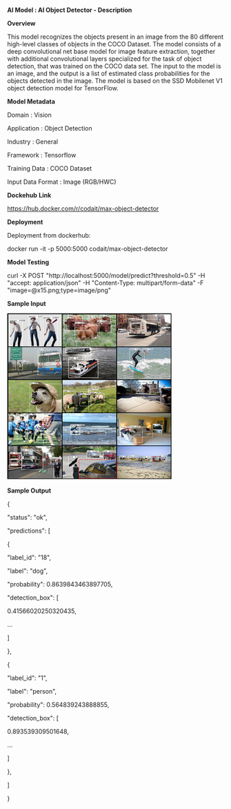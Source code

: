 
**AI Model : AI Object Detector - Description**

**Overview**

This model recognizes the objects present in an image from the 80 different high-level classes of objects in the COCO Dataset. The model consists of a deep convolutional net base model for image feature extraction, together with additional convolutional layers specialized for the task of object detection, that was trained on the COCO data set. The input to the model is an image, and the output is a list of estimated class probabilities for the objects detected in the image. The model is based on the SSD Mobilenet V1 object detection model for TensorFlow.

**Model Metadata**

Domain : Vision

Application : Object Detection

Industry : General

Framework : Tensorflow

Training Data : COCO Dataset

Input Data Format : Image (RGB/HWC)

**Dockehub** **Link**

https://hub.docker.com/r/codait/max-object-detector

**Deployment**

Deployment from dockerhub:

docker run -it -p 5000:5000 codait/max-object-detector

**Model Testing**

curl -X POST "http://localhost:5000/model/predict?threshold\=0.5" -H "accept: application/json" -H "Content-Type: multipart/form-data" -F "image=@x15.png;type\=image/png"

**Sample Input**

![](ai-object-detector-description_files/image002.png)

**Sample Output**

{

 "status": "ok",

 "predictions": \[

 {

 "label\_id": "18",

 "label": "dog",

 "probability": 0.8639843463897705,

 "detection\_box": \[

 0.41566020250320435,

 ...

 \]

 },

 {

 "label\_id": "1",

 "label": "person",

 "probability": 0.564839243888855,

 "detection\_box": \[

 0.893539309501648,

 ...

 \]

 },

 \]

}